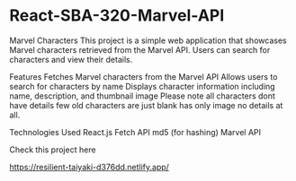 
# React-SBA-320-Marvel-API
Marvel Characters 
This project is a simple web application that showcases Marvel characters retrieved from the Marvel API. Users can search for characters and view their details.

Features
Fetches Marvel characters from the Marvel API
Allows users to search for characters by name
Displays character information including name, description, and thumbnail image
Please note all characters dont have details few old characters are just blank has only image no details at all.

Technologies Used
React.js
Fetch API
md5 (for hashing)
Marvel API

Check this project here 

https://resilient-taiyaki-d376dd.netlify.app/
